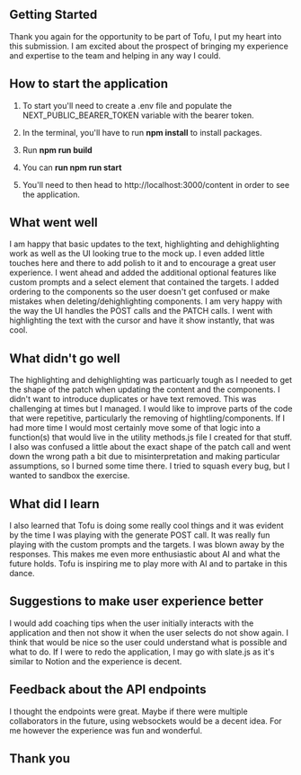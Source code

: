 ## Getting Started

Thank you again for the opportunity to be part of Tofu, I put my heart into this submission. I am excited about the prospect of bringing my experience and expertise to the team and helping in any way I could.

## How to start the application

1. To start you'll need to create a .env file and populate the NEXT_PUBLIC_BEARER_TOKEN variable with the bearer token.

2. In the terminal, you'll have to run **npm install** to install packages.

3. Run **npm run build**

4. You can **run npm run start**

5. You'll need to then head to http://localhost:3000/content in order to see the application.

## What went well

I am happy that basic updates to the text, highlighting and dehighlighting work as well as the UI looking true to the mock up. I even added little touches here and there to add polish to it and to encourage a great user experience. I went ahead and added the additional optional features like custom prompts and a select element that contained the targets. I added ordering to the components so the user doesn't get confused or make mistakes when deleting/dehighlighting components. I am very happy with the way the UI handles the POST calls and the PATCH calls. I went with highlighting the text with the cursor and have it show instantly, that was cool.

## What didn't go well

The highlighting and dehighlighting was particuarly tough as I needed to get the shape of the patch when updating the content and the components. I didn't want to introduce duplicates or have text removed. This was challenging at times but I managed. I would like to improve parts of the code that were repetitive, particularly the removing of hightling/components. If I had more time I would most certainly move some of that logic into a function(s) that would live in the utility methods.js file I created for that stuff. I also was confused a little about the exact shape of the patch call and went down the wrong path a bit due to misinterpretation and making particular assumptions, so I burned some time there. I tried to squash every bug, but I wanted to sandbox the exercise.

## What did I learn

I also learned that Tofu is doing some really cool things and it was evident by the time I was playing with the generate POST call. It was really fun playing with the custom prompts and the targets. I was blown away by the responses. This makes me even more enthusiastic about AI and what the future holds. Tofu is inspiring me to play more with AI and to partake in this dance.

## Suggestions to make user experience better

I would add coaching tips when the user initially interacts with the application and then not show it when the user selects do not show again. I think that would be nice so the user could understand what is possible and what to do. If I were to redo the application, I may go with slate.js as it's similar to Notion and the experience is decent.

## Feedback about the API endpoints

I thought the endpoints were great. Maybe if there were multiple collaborators in the future, using websockets would be a decent idea. For me however the experience was fun and wonderful.

## Thank you
